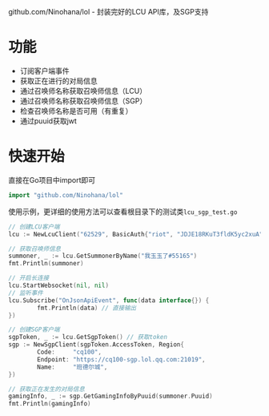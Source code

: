github.com/Ninohana/lol -  封装完好的LCU API库，及SGP支持

# 功能

 - 订阅客户端事件
 - 获取正在进行的对局信息
 - 通过召唤师名称获取召唤师信息（LCU）
 - 通过召唤师名称获取召唤师信息（SGP）
 - 检查召唤师名称是否可用（有重复）
 - 通过puuid获取jwt

# 快速开始

直接在Go项目中import即可
```go
import "github.com/Ninohana/lol"
```

使用示例，更详细的使用方法可以查看根目录下的测试类`lcu_sgp_test.go`
```go
// 创建LCU客户端
lcu := NewLcuClient("62529", BasicAuth{"riot", "JDJE18RKuT3fldK5yc2xuA"})

// 获取召唤师信息
summoner, _ := lcu.GetSummonerByName("我玉玉了#55165")
fmt.Println(summoner)

// 开启长连接
lcu.StartWebsocket(nil, nil)
// 监听事件
lcu.Subscribe("OnJsonApiEvent", func(data interface{}) {
		fmt.Println(data) // 直接输出
})

// 创建SGP客户端
sgpToken, _ := lcu.GetSgpToken() // 获取token
sgp := NewSgpClient(sgpToken.AccessToken, Region{
		Code:     "cq100",
		Endpoint: "https://cq100-sgp.lol.qq.com:21019",
		Name:     "班德尔城",
})

// 获取正在发生的对局信息
gamingInfo, _ := sgp.GetGamingInfoByPuuid(summoner.Puuid)
fmt.Println(gamingInfo)
```
